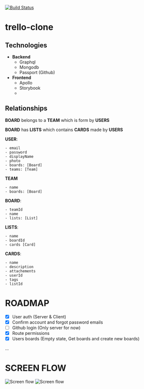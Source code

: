 [![Build Status](https://travis-ci.com/laurazenc/trello-clone.svg?branch=master)](https://travis-ci.com/laurazenc/trello-clone)

# trello-clone

## Technologies

- **Backend**
  - Graphql
  - Mongodb
  - Passport (Github)
- **Frontend**
  - Apollo
  - Storybook
  -

## Relationships

**BOARD** belongs to a **TEAM** which is form by **USERS**

**BOARD** has **LISTS** which contains **CARDS** made by **USERS**

**USER**:

    - email
    - password
    - displayName
    - photo
    - boards: [Board]
    - teams: [Team]

**TEAM**

    - name
    - boards: [Board]

**BOARD**:

    - teamId
    - name
    - lists: [List]

**LISTS**:

    - name
    - boardId
    - cards [Card]

**CARDS**:

    - name
    - description
    - attachements
    - userId
    - tags
    - listId

# ROADMAP

- [x] User auth (Server & Client)
- [x] Confirm account and forgot password emails
- [ ] Github login (Only server for now)
- [x] Route permissions
- [x] Users boards (Empty state, Get boards and create new boards)

...

# SCREEN FLOW

![Screen flow](https://github.com/laurazenc/trello-clone/raw/master/images/auth_flow.png)
![Screen flow](https://github.com/laurazenc/trello-clone/raw/master/images/boards.png)
